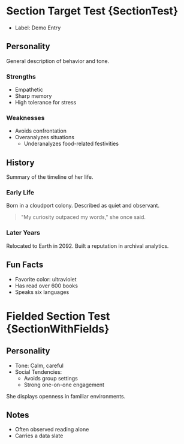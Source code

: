﻿# Section Target Test {SectionTest}

- Label: Demo Entry

## Personality
General description of behavior and tone.

### Strengths
- Empathetic
- Sharp memory
- High tolerance for stress

### Weaknesses
- Avoids confrontation
- Overanalyzes situations
  - Underanalyzes food-related festivities

## History
Summary of the timeline of her life.

### Early Life
Born in a cloudport colony. Described as quiet and observant.

> "My curiosity outpaced my words," she once said.

### Later Years
Relocated to Earth in 2092. Built a reputation in archival analytics.

## Fun Facts
- Favorite color: ultraviolet
- Has read over 600 books
- Speaks six languages




# Fielded Section Test {SectionWithFields}

## Personality

- Tone: Calm, careful
- Social Tendencies:
  - Avoids group settings
  - Strong one-on-one engagement

She displays openness in familiar environments.

## Notes

- Often observed reading alone
- Carries a data slate
